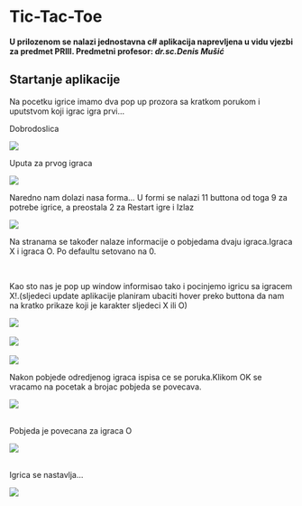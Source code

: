 # Tic-Tac-Toe
<p><b>U prilozenom se nalazi jednostavna c# aplikacija naprevljena u vidu vjezbi za predmet PRIII.
  Predmetni profesor: <i>dr.sc.Denis Mušić</i> </b></p>
<h2>Startanje aplikacije</h2>
<p>Na pocetku igrice imamo dva pop up prozora sa kratkom porukom i uputstvom koji igrac igra prvi...</p>
<p>Dobrodoslica</p>
<img src="https://github.com/MiranRaz/Tic-Tac-Toe/blob/master/app%20images/a.jpg"></img>
<br>

<p>Uputa za prvog igraca</p>
<img src="https://github.com/MiranRaz/Tic-Tac-Toe/blob/master/app%20images/b.jpg"></img>
<br>

<p>Naredno nam dolazi nasa forma...
  U formi se nalazi 11 buttona od toga 9 za potrebe igrice,
  a preostala 2 za Restart igre i Izlaz</p>
<img src="https://github.com/MiranRaz/Tic-Tac-Toe/blob/master/app%20images/c.jpg"></img>
<p>Na stranama se također nalaze informacije o pobjedama dvaju igraca.Igraca X i igraca O.
Po defaultu setovano na 0.</p>
<br>

<p>Kao sto nas je pop up window informisao tako i pocinjemo igricu sa igracem X!.(sljedeci update aplikacije planiram ubaciti hover preko buttona da nam na kratko prikaze koji je karakter sljedeci X ili O)
</p>
<img src="https://github.com/MiranRaz/Tic-Tac-Toe/blob/master/app%20images/d.jpg"></img>
<br>
<br>
<img src="https://github.com/MiranRaz/Tic-Tac-Toe/blob/master/app%20images/e.jpg"></img>
<br>
<br>
<img src="https://github.com/MiranRaz/Tic-Tac-Toe/blob/master/app%20images/f.jpg"></img>
<br>
<p>Nakon pobjede odredjenog igraca ispisa ce se poruka.Klikom OK se vracamo na pocetak a brojac pobjeda se povecava.</p>
<img src="https://github.com/MiranRaz/Tic-Tac-Toe/blob/master/app%20images/g.jpg"></img>
<br>
<br>
<p>Pobjeda je povecana za igraca O</p>
<img src="https://github.com/MiranRaz/Tic-Tac-Toe/blob/master/app%20images/h.jpg"></img>
<br>
<br>
<p>Igrica se nastavlja...</p>
<img src="https://github.com/MiranRaz/Tic-Tac-Toe/blob/master/app%20images/i.jpg"></img>
<br>



